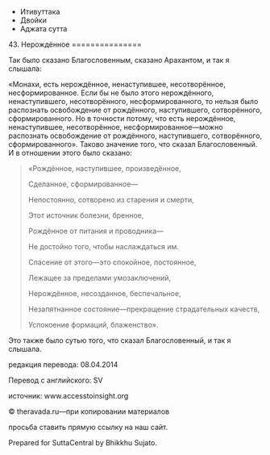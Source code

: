 









* Итивуттака
* Двойки
* Аджата сутта


43\. Нерождённое
\=\=\=\=\=\=\=\=\=\=\=\=\=\=\=



Так было сказано Благословенным, сказано Арахантом, и так я слышала:


«Монахи, есть нерождённое, ненаступившее, несотворённое, несформированное\. Если бы не было этого нерождённого, ненаступившего, несотворённого, несформированного, то нельзя было распознать освобождение от рождённого, наступившего, сотворённого, сформированного\. Но в точности потому, что есть нерождённое, ненаступившее, несотворённое, несформированное—можно распознать освобождение от рождённого, наступившего, сотворённого, сформированного»\. Таково значение того, что сказал Благословенный\. И в отношении этого было сказано:



> «Рождённое, наступившее, произведённое,  
> 
> Сделанное, сформированное—  
> 
> Непостоянно, сотворено из старения и смерти,  
> 
> Этот источник болезни, бренное,  
> 
> Рождённое от питания и проводника—  
> 
> Не достойно того, чтобы наслаждаться им\.
> 
> 
> Спасение от этого—это спокойное, постоянное,  
> 
> Лежащее за пределами умозаключений,  
> 
> Нерождённое, несозданное, беспечальное,  
> 
> Незапятнанное состояние—прекращение страдательных качеств,  
> 
> Успокоение формаций, блаженство»\.


Это также было сутью того, что сказал Благословенный, и так я слышала\.



редакция перевода: 08\.04\.2014


Перевод с английского: SV


источник: www\.accesstoinsight\.org


© theravada\.ru—при копировании материалов


просьба ставить прямую ссылку на наш сайт\.


Prepared for SuttaCentral by Bhikkhu Sujato\.






